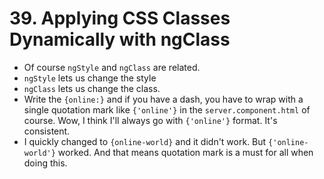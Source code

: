 # 39. Applying CSS Classes Dynamically with ngClass
- Of course `ngStyle` and `ngClass` are related.
- `ngStyle` lets us change the style
- `ngClass` lets us change the class.
- Write the `{online:}` and if you have a dash, you have to wrap with a single quotation mark like `{'online'}` in the `server.component.html` of course. Wow, I think I'll always go with `{'online'}` format. It's consistent.
- I quickly changed to `{online-world}` and it didn't work. But `{'online-world'}` worked. And that means quotation mark is a must for all when doing this. 